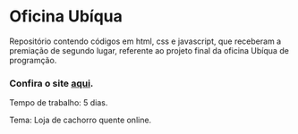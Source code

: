 # Oficina Ubíqua

Repositório contendo códigos em html, css e javascript, que receberam a premiação de segundo lugar, referente ao projeto final da oficina Ubíqua de programção.

### Confira o site [aqui](https://ricardocarvalhogit.github.io/OficinaUbiqua/).

Tempo de trabalho: 5 dias.

Tema: Loja de cachorro quente online.
